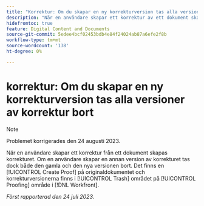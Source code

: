 ```yaml
---
title: "Korrektur: Om du skapar en ny korrekturversion tas alla versioner av korrektur bort"
description: "När en användare skapar ett korrektur av ett dokument skapas korrekturet. Om en användare skapar en annan version av korrekturet tas dock både den gamla och den nya versionen bort. Det finns en [!UICONTROL Create Proof] på originaldokumentet och korrekturversionerna finns i [!UICONTROL Trash] området på [!UICONTROL Proofing] område i [!DNL Workfront]."
hidefromtoc: true
feature: Digital Content and Documents
source-git-commit: 5edee4bcf02453bdb4e84f24024ab87a6efe2f8b
workflow-type: tm+mt
source-wordcount: '138'
ht-degree: 0%

---
```



# korrektur: Om du skapar en ny korrekturversion tas alla versioner av korrektur bort

<!--WF and WFP TOCs-->

>[!NOTE]
>
>Problemet korrigerades den 24 augusti 2023.

När en användare skapar ett korrektur från ett dokument skapas korrekturet. Om en användare skapar en annan version av korrekturet tas dock både den gamla och den nya versionen bort. Det finns en [!UICONTROL Create Proof] på originaldokumentet och korrekturversionerna finns i [!UICONTROL Trash] området på [!UICONTROL Proofing] område i [!DNL Workfront].

_Först rapporterad den 24 juli 2023._

